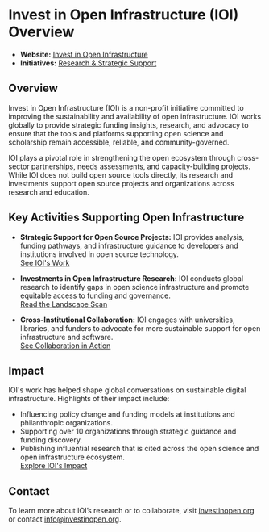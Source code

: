 # Invest in Open Infrastructure (IOI) Overview

- **Website:** [Invest in Open Infrastructure](https://investinopen.org/)
- **Initiatives:** [Research & Strategic Support](https://investinopen.org/work/)

## Overview

Invest in Open Infrastructure (IOI) is a non-profit initiative committed to improving the sustainability and availability of open infrastructure. IOI works globally to provide strategic funding insights, research, and advocacy to ensure that the tools and platforms supporting open science and scholarship remain accessible, reliable, and community-governed.

IOI plays a pivotal role in strengthening the open ecosystem through cross-sector partnerships, needs assessments, and capacity-building projects. While IOI does not build open source tools directly, its research and investments support open source projects and organizations across research and education.

## Key Activities Supporting Open Infrastructure

- **Strategic Support for Open Source Projects:** IOI provides analysis, funding pathways, and infrastructure guidance to developers and institutions involved in open source technology.  
  [See IOI's Work](https://investinopen.org/work/)

- **Investments in Open Infrastructure Research:** IOI conducts global research to identify gaps in open science infrastructure and promote equitable access to funding and governance.  
  [Read the Landscape Scan](https://investinopen.org/research/)

- **Cross-Institutional Collaboration:** IOI engages with universities, libraries, and funders to advocate for more sustainable support for open infrastructure and software.  
  [See Collaboration in Action](https://investinopen.org/blog/invest-in-open-infrastructure-announces-2-7m-commitment-from-founding-group-for-the-ioi-fund-for-network-adoption)

## Impact

IOI's work has helped shape global conversations on sustainable digital infrastructure. Highlights of their impact include:

- Influencing policy change and funding models at institutions and philanthropic organizations.
- Supporting over 10 organizations through strategic guidance and funding discovery.
- Publishing influential research that is cited across the open science and open infrastructure ecosystem.  
  [Explore IOI's Impact](https://investinopen.org/our-impact/)

## Contact

To learn more about IOI’s research or to collaborate, visit [investinopen.org](https://investinopen.org/) or contact [info@investinopen.org](mailto:info@investinopen.org).
